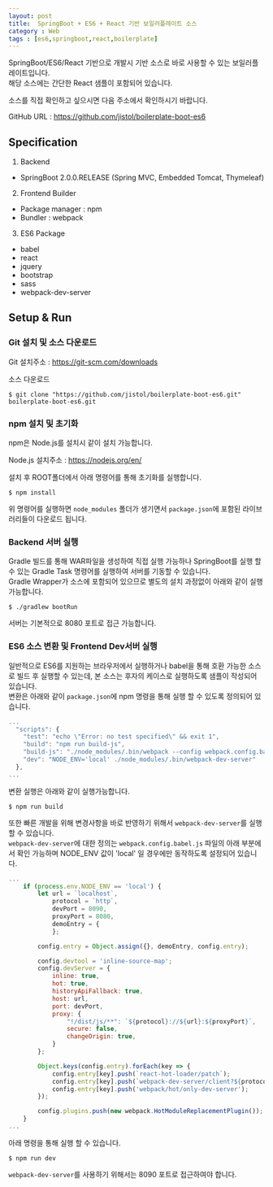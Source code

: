 ```yaml
---
layout: post
title:  SpringBoot + ES6 + React 기반 보일러플레이트 소스
category : Web
tags : [es6,springboot,react,boilerplate]
---
```

SpringBoot/ES6/React 기반으로 개발시 기반 소스로 바로 사용할 수 있는 보일러플레이트입니다.    
해당 소스에는 간단한 React 샘플이 포함되어 있습니다.

소스를 직접 확인하고 싶으시면 다음 주소에서 확인하시기 바랍니다.

GitHub URL : <https://github.com/jistol/boilerplate-boot-es6>

Specification
----
1. Backend
- SpringBoot 2.0.0.RELEASE (Spring MVC, Embedded Tomcat, Thymeleaf)

2. Frontend Builder
- Package manager : npm
- Bundler : webpack

3. ES6 Package
- babel
- react
- jquery
- bootstrap
- sass
- webpack-dev-server

Setup & Run
----
### Git 설치 및 소스 다운로드 ###

Git 설치주소 : <https://git-scm.com/downloads>     

소스 다운로드     

```vim
$ git clone "https://github.com/jistol/boilerplate-boot-es6.git" boilerplate-boot-es6.git
```

### npm 설치 및 초기화 ###    
npm은 Node.js를 설치시 같이 설치 가능합니다.

Node.js 설치주소 : <https://nodejs.org/en/>    

설치 후 ROOT폴더에서 아래 명령어를 통해 초기화를 실행합니다.    

```vim
$ npm install
``` 

위 명령어를 실행하면 `node_modules` 폴더가 생기면서 `package.json`에 포함된 라이브러리들이 다운로드 됩니다.    

### Backend 서버 실행 ###
Gradle 빌드를 통해 WAR파일을 생성하여 직접 실행 가능하나 SpringBoot를 실행 할 수 있는 Gradle Task 명령어를 실행하여 서버를 기동할 수 있습니다.    
Gradle Wrapper가 소스에 포함되어 있으므로 별도의 설치 과정없이 아래와 같이 실행 가능합니다.        

```vim
$ ./gradlew bootRun
```

서버는 기본적으로 8080 포트로 접근 가능합니다.    

### ES6 소스 변환 및 Frontend Dev서버 실행 ###       
일반적으로 ES6를 지원하는 브라우저에서 실행하거나 babel을 통해 호환 가능한 소스로 빌드 후 실행할 수 있는데, 본 소스는 후자의 케이스로 실행하도록 샘플이 작성되어 있습니다.    
변환은 아래와 같이 `package.json`에 npm 명령을 통해 실행 할 수 있도록 정의되어 있습니다.    

```javascript
...
  "scripts": {
    "test": "echo \"Error: no test specified\" && exit 1",
    "build": "npm run build-js",
    "build-js": "./node_modules/.bin/webpack --config webpack.config.babel.js",
    "dev": "NODE_ENV='local' ./node_modules/.bin/webpack-dev-server"
  },
...
```    

변환 실행은 아래와 같이 실행가능합니다.    

```vim
$ npm run build
```

또한 빠른 개발을 위해 변경사항을 바로 반영하기 위해서 `webpack-dev-server`를 실행 할 수 있습니다.    
`webpack-dev-server`에 대한 정의는 `webpack.config.babel.js` 파일의 아래 부분에서 확인 가능하며 NODE_ENV 값이 'local' 일 경우에만 동작하도록 설정되어 있습니다.     

```javascript
...
    if (process.env.NODE_ENV == 'local') {
        let url = `localhost`,
            protocol = `http`,
            devPort = 8090,
            proxyPort = 8080,
            demoEntry = {
            };

        config.entry = Object.assign({}, demoEntry, config.entry);

        config.devtool = 'inline-source-map';
        config.devServer = {
            inline: true,
            hot: true,
            historyApiFallback: true,
            host: url,
            port: devPort,
            proxy: {
                "!/dist/js/**": `${protocol}://${url}:${proxyPort}`,
                secure: false,
                changeOrigin: true,
            }
        };

        Object.keys(config.entry).forEach(key => {
            config.entry[key].push(`react-hot-loader/patch`);
            config.entry[key].push(`webpack-dev-server/client?${protocol}://${url}:${devPort}`);
            config.entry[key].push('webpack/hot/only-dev-server');
        });

        config.plugins.push(new webpack.HotModuleReplacementPlugin());
    }
...    
```

아래 명령을 통해 실행 할 수 있습니다.    

```vim
$ npm run dev
```

`webpack-dev-server`를 사용하기 위해서는 8090 포트로 접근하여야 합니다.    
